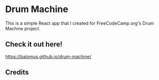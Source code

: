 # Drum Machine

This is a simple React app that I created for FreeCodeCamp.org's Drum Machine project.

## Check it out here!
https://balomus.github.io/drum-machine/

## Credits
